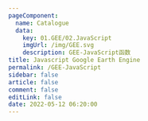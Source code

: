 ```yaml
---
pageComponent: 
  name: Catalogue
  data: 
    key: 01.GEE/02.JavaScript
    imgUrl: /img/GEE.svg
    description: GEE-JavaScript函数
title: Javascript Google Earth Engine
permalink: /GEE-JavaScript
sidebar: false
article: false
comment: false
editLink: false
date: 2022-05-12 06:20:00
---
```

